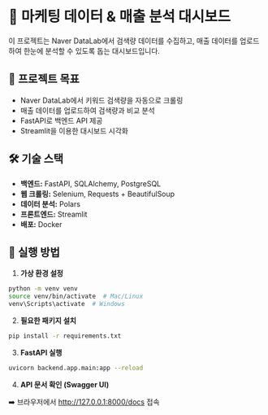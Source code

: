 # 🚀 마케팅 데이터 & 매출 분석 대시보드

이 프로젝트는 Naver DataLab에서 검색량 데이터를 수집하고, 매출 데이터를 업로드하여 한눈에 분석할 수 있도록 돕는 대시보드입니다.

## 📌 프로젝트 목표
- Naver DataLab에서 키워드 검색량을 자동으로 크롤링
- 매출 데이터를 업로드하여 검색량과 비교 분석
- FastAPI로 백엔드 API 제공
- Streamlit을 이용한 대시보드 시각화

## 🛠️ 기술 스택
- **백엔드:** FastAPI, SQLAlchemy, PostgreSQL
- **웹 크롤링:** Selenium, Requests + BeautifulSoup
- **데이터 분석:** Polars
- **프론트엔드:** Streamlit
- **배포:** Docker

## 🚀 실행 방법
1. **가상 환경 설정**
```bash
python -m venv venv
source venv/bin/activate  # Mac/Linux
venv\Scripts\activate  # Windows
```

2. **필요한 패키지 설치**
```bash
pip install -r requirements.txt
```

3. **FastAPI 실행**
```bash
uvicorn backend.app.main:app --reload
```

4. **API 문서 확인 (Swagger UI)**

➡️ 브라우저에서 http://127.0.0.1:8000/docs 접속
